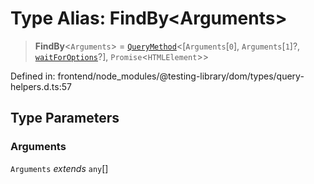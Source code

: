 # Type Alias: FindBy\<Arguments\>

> **FindBy**\<`Arguments`\> = [`QueryMethod`](QueryMethod.md)\<\[`Arguments`\[`0`\], `Arguments`\[`1`\]?, [`waitForOptions`](../interfaces/waitForOptions.md)?\], `Promise`\<`HTMLElement`\>\>

Defined in: frontend/node\_modules/@testing-library/dom/types/query-helpers.d.ts:57

## Type Parameters

### Arguments

`Arguments` *extends* `any`[]
